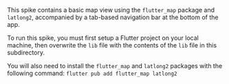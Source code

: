 This spike contains a basic map view using the `flutter_map` package and `latlong2`, accompanied by a tab-based navigation bar at the bottom of the app.

To run this spike, you must first setup a Flutter project on your local machine, then overwrite the `lib` file with the contents of the `lib` file in this subdirectory.

You will also need to install the `flutter_map` and `latlong2` packages with the following command:
`flutter pub add flutter_map latlong2`
